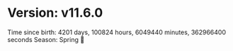# Version: v11.6.0
Time since birth: 4201 days, 100824 hours, 6049440 minutes, 362966400 seconds
Season: Spring 🌸
